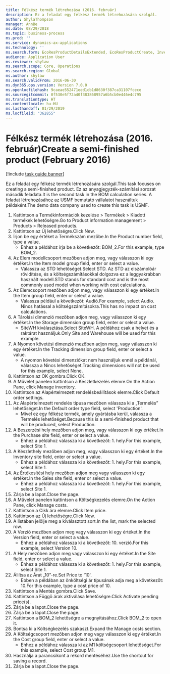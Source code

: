 ```yaml
---
title: Félkész termék létrehozása (2016. február)
description: Ez a feladat egy félkész termék létrehozására szolgál.
author: ShylaThompson
manager: AnnBe
ms.date: 08/29/2018
ms.topic: business-process
ms.prod: ''
ms.service: dynamics-ax-applications
ms.technology: ''
ms.search.form: EcoResProductDetailsExtended, EcoResProductCreate, InventItemOrderSetup, InventItemPrice
audience: Application User
ms.reviewer: shylaw
ms.search.scope: Core, Operations
ms.search.region: Global
ms.author: shylaw
ms.search.validFrom: 2016-06-30
ms.dyn365.ops.version: Version 7.0.0
ms.openlocfilehash: 9caeae552471eed1cb1d8630f387ca31107fcece
ms.sourcegitcommit: 0f530e5f72a40f383868957a6b5cb0e446e4c795
ms.translationtype: HT
ms.contentlocale: hu-HU
ms.lasthandoff: 01/29/2019
ms.locfileid: "362855"
---
```

# <a name="create-a-semi-finished-product-february-2016"></a><span data-ttu-id="bef43-103">Félkész termék létrehozása (2016. február)</span><span class="sxs-lookup"><span data-stu-id="bef43-103">Create a semi-finished product (February 2016)</span></span>

[!include [task guide banner](../../includes/task-guide-banner.md)]

<span data-ttu-id="bef43-104">Ez a feladat egy félkész termék létrehozására szolgál.</span><span class="sxs-lookup"><span data-stu-id="bef43-104">This task focuses on creating a semi-finished product.</span></span> <span data-ttu-id="bef43-105">Ez az anyagjegyzék-számítási sorozat második feladata.</span><span class="sxs-lookup"><span data-stu-id="bef43-105">It is the second task in the BOM calculation series.</span></span> <span data-ttu-id="bef43-106">A feladat létrehozásához az USMF bemutató vállalatot használtuk példaként.</span><span class="sxs-lookup"><span data-stu-id="bef43-106">The demo data company used to create this task is USMF.</span></span>

1. <span data-ttu-id="bef43-107">Kattintson a Termékinformációk kezelése > Termékek > Kiadott termékek lehetőségre.</span><span class="sxs-lookup"><span data-stu-id="bef43-107">Go to Product information management > Products > Released products.</span></span>
2. <span data-ttu-id="bef43-108">Kattintson az Új lehetőségre.</span><span class="sxs-lookup"><span data-stu-id="bef43-108">Click New.</span></span>
3. <span data-ttu-id="bef43-109">Írjon be egy értéket a Termékszám mezőbe.</span><span class="sxs-lookup"><span data-stu-id="bef43-109">In the Product number field, type a value.</span></span>
    * <span data-ttu-id="bef43-110">Ehhez a példához írja be a következőt: BOM_2.</span><span class="sxs-lookup"><span data-stu-id="bef43-110">For this example, type BOM_2.</span></span>  
4. <span data-ttu-id="bef43-111">Az Elem modellcsoport mezőben adjon meg, vagy válasszon ki egy értéket.</span><span class="sxs-lookup"><span data-stu-id="bef43-111">In the Item model group field, enter or select a value.</span></span>
    * <span data-ttu-id="bef43-112">Válassza az STD lehetőséget.</span><span class="sxs-lookup"><span data-stu-id="bef43-112">Select STD.</span></span> <span data-ttu-id="bef43-113">Az STD az elszámolóár rövidítése, és a költségszámításokkal dolgozva ez a leggyakrabban használt modell.</span><span class="sxs-lookup"><span data-stu-id="bef43-113">STD stands for standard cost and is the most commonly used model when working with cost calculations.</span></span>  
5. <span data-ttu-id="bef43-114">Az Elemcsoport mezőben adjon meg, vagy válasszon ki egy értéket.</span><span class="sxs-lookup"><span data-stu-id="bef43-114">In the Item group field, enter or select a value.</span></span>
    * <span data-ttu-id="bef43-115">Válassza például a következőt: Audió.</span><span class="sxs-lookup"><span data-stu-id="bef43-115">For example, select Audio.</span></span> <span data-ttu-id="bef43-116">Nincs hatással a költségszámításokra.</span><span class="sxs-lookup"><span data-stu-id="bef43-116">This has no impact on cost calculations.</span></span>  
6. <span data-ttu-id="bef43-117">A Tárolási dimenzió mezőben adjon meg, vagy válasszon ki egy értéket.</span><span class="sxs-lookup"><span data-stu-id="bef43-117">In the Storage dimension group field, enter or select a value.</span></span>
    * <span data-ttu-id="bef43-118">SiteWH kiválasztása.</span><span class="sxs-lookup"><span data-stu-id="bef43-118">Select SiteWH.</span></span> <span data-ttu-id="bef43-119">A példához csak a helyet és a raktárat használjuk.</span><span class="sxs-lookup"><span data-stu-id="bef43-119">Only Site and Warehouse will be used for this example.</span></span>  
7. <span data-ttu-id="bef43-120">A Nyomon követési dimenzió mezőben adjon meg, vagy válasszon ki egy értéket.</span><span class="sxs-lookup"><span data-stu-id="bef43-120">In the Tracking dimension group field, enter or select a value.</span></span>
    * <span data-ttu-id="bef43-121">A nyomon követési dimenziókat nem használjuk ennél a példánál, válassza a Nincs lehetőséget.</span><span class="sxs-lookup"><span data-stu-id="bef43-121">Tracking dimensions will not be used for this example, select None.</span></span>  
8. <span data-ttu-id="bef43-122">Kattintson az OK gombra.</span><span class="sxs-lookup"><span data-stu-id="bef43-122">Click OK.</span></span>
9. <span data-ttu-id="bef43-123">A Művelet panelen kattintson a Készletkezelés elemre.</span><span class="sxs-lookup"><span data-stu-id="bef43-123">On the Action Pane, click Manage inventory.</span></span>
10. <span data-ttu-id="bef43-124">Kattintson az Alapértelmezett rendelésbeállítások elemre.</span><span class="sxs-lookup"><span data-stu-id="bef43-124">Click Default order settings.</span></span>
11. <span data-ttu-id="bef43-125">Az Alapértelmezett rendelés típusa mezőben válassza ki a „Termelés” lehetőséget.</span><span class="sxs-lookup"><span data-stu-id="bef43-125">In the Default order type field, select 'Production'.</span></span>
    * <span data-ttu-id="bef43-126">Mivel ez egy félkész termék, amely gyártásba kerül, válassza a Termelés lehetőséget.</span><span class="sxs-lookup"><span data-stu-id="bef43-126">Because this is a semi-finished product that will be produced, select Production.</span></span>  
12. <span data-ttu-id="bef43-127">A Beszerzési hely mezőben adjon meg, vagy válasszon ki egy értéket.</span><span class="sxs-lookup"><span data-stu-id="bef43-127">In the Purchase site field, enter or select a value.</span></span>
    * <span data-ttu-id="bef43-128">Ehhez a példához válassza ki a következőt: 1. hely.</span><span class="sxs-lookup"><span data-stu-id="bef43-128">For this example, select Site 1.</span></span>  
13. <span data-ttu-id="bef43-129">A Készlethely mezőben adjon meg, vagy válasszon ki egy értéket.</span><span class="sxs-lookup"><span data-stu-id="bef43-129">In the Inventory site field, enter or select a value.</span></span>
    * <span data-ttu-id="bef43-130">Ehhez a példához válassza ki a következőt: 1. hely.</span><span class="sxs-lookup"><span data-stu-id="bef43-130">For this example, select Site 1.</span></span>  
14. <span data-ttu-id="bef43-131">Az Értékesítési hely mezőben adjon meg vagy válasszon ki egy értéket.</span><span class="sxs-lookup"><span data-stu-id="bef43-131">In the Sales site field, enter or select a value.</span></span>
    * <span data-ttu-id="bef43-132">Ehhez a példához válassza ki a következőt: 1. hely.</span><span class="sxs-lookup"><span data-stu-id="bef43-132">For this example, select Site 1.</span></span>  
15. <span data-ttu-id="bef43-133">Zárja be a lapot.</span><span class="sxs-lookup"><span data-stu-id="bef43-133">Close the page.</span></span>
16. <span data-ttu-id="bef43-134">A Művelet panelen kattintson a Költségkezelés elemre.</span><span class="sxs-lookup"><span data-stu-id="bef43-134">On the Action Pane, click Manage costs.</span></span>
17. <span data-ttu-id="bef43-135">Kattintson a Cikk ára elemre.</span><span class="sxs-lookup"><span data-stu-id="bef43-135">Click Item price.</span></span>
18. <span data-ttu-id="bef43-136">Kattintson az Új lehetőségre.</span><span class="sxs-lookup"><span data-stu-id="bef43-136">Click New.</span></span>
19. <span data-ttu-id="bef43-137">A listában jelölje meg a kiválasztott sort.</span><span class="sxs-lookup"><span data-stu-id="bef43-137">In the list, mark the selected row.</span></span>
20. <span data-ttu-id="bef43-138">A Verzió mezőben adjon meg vagy válasszon ki egy értéket.</span><span class="sxs-lookup"><span data-stu-id="bef43-138">In the Version field, enter or select a value.</span></span>
    * <span data-ttu-id="bef43-139">Ehhez a példához válassza ki a következőt: 10. verzió.</span><span class="sxs-lookup"><span data-stu-id="bef43-139">For this example, select Version 10.</span></span>  
21. <span data-ttu-id="bef43-140">A Hely mezőben adjon meg vagy válasszon ki egy értéket.</span><span class="sxs-lookup"><span data-stu-id="bef43-140">In the Site field, enter or select a value.</span></span>
    * <span data-ttu-id="bef43-141">Ehhez a példához válassza ki a következőt: 1. hely.</span><span class="sxs-lookup"><span data-stu-id="bef43-141">For this example, select Site 1.</span></span>  
22. <span data-ttu-id="bef43-142">Állítsa az Árat „10”-re.</span><span class="sxs-lookup"><span data-stu-id="bef43-142">Set Price to '10'.</span></span>
    * <span data-ttu-id="bef43-143">Ebben a példában az önköltségi ár típusának adja meg a következőt: 10.</span><span class="sxs-lookup"><span data-stu-id="bef43-143">For this example, type a cost price of 10.</span></span>  
23. <span data-ttu-id="bef43-144">Kattintson a Mentés gombra.</span><span class="sxs-lookup"><span data-stu-id="bef43-144">Click Save.</span></span>
24. <span data-ttu-id="bef43-145">Kattintson a Függő árak aktiválása lehetőségre.</span><span class="sxs-lookup"><span data-stu-id="bef43-145">Click Activate pending price(s).</span></span>
25. <span data-ttu-id="bef43-146">Zárja be a lapot.</span><span class="sxs-lookup"><span data-stu-id="bef43-146">Close the page.</span></span>
26. <span data-ttu-id="bef43-147">Zárja be a lapot.</span><span class="sxs-lookup"><span data-stu-id="bef43-147">Close the page.</span></span>
27. <span data-ttu-id="bef43-148">Kattintson a BOM_2 lehetőségre a megnyitásához.</span><span class="sxs-lookup"><span data-stu-id="bef43-148">Click BOM_2 to open it.</span></span>
28. <span data-ttu-id="bef43-149">Bontsa ki a Költségkezelés szakaszt.</span><span class="sxs-lookup"><span data-stu-id="bef43-149">Expand the Manage costs section.</span></span>
29. <span data-ttu-id="bef43-150">A Költségcsoport mezőben adjon meg vagy válasszon ki egy értéket.</span><span class="sxs-lookup"><span data-stu-id="bef43-150">In the Cost group field, enter or select a value.</span></span>
    * <span data-ttu-id="bef43-151">Ehhez a példához válassza ki az M1 költségcsoport lehetőséget.</span><span class="sxs-lookup"><span data-stu-id="bef43-151">For this example, select Cost group M1.</span></span>  
30. <span data-ttu-id="bef43-152">Használja a parancsikont a rekord mentéséhez.</span><span class="sxs-lookup"><span data-stu-id="bef43-152">Use the shortcut for saving a record.</span></span>
31. <span data-ttu-id="bef43-153">Zárja be a lapot.</span><span class="sxs-lookup"><span data-stu-id="bef43-153">Close the page.</span></span>


